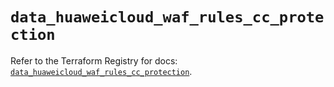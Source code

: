 # `data_huaweicloud_waf_rules_cc_protection`

Refer to the Terraform Registry for docs: [`data_huaweicloud_waf_rules_cc_protection`](https://registry.terraform.io/providers/huaweicloud/huaweicloud/1.71.1/docs/data-sources/waf_rules_cc_protection).
